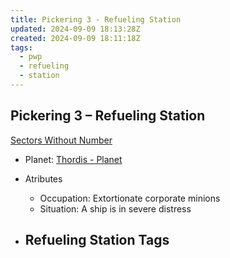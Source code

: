 ```yaml
---
title: Pickering 3 - Refueling Station
updated: 2024-09-09 18:13:28Z
created: 2024-09-09 18:11:18Z
tags:
  - pwp
  - refueling
  - station
---
```


## Pickering 3 &ndash; Refueling Station

[Sectors Without Number](https://sectorswithoutnumber.com/sector/bfDcBzTtgpeyLUfwzjio/refuelingStation/8NnM81fGrC1M5FggVVvv)

- Planet: [Thordis - Planet](../../../Gaming/StarsWithoutNumber/PiratesWithoutPlunder/Thordis%20-%20Planet.md)

- Atributes
	- Occupation: Extortionate corporate minions
	- Situation: A ship is in severe distress

- Refueling Station Tags
	- 